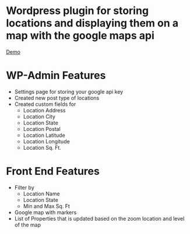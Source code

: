 # Wordpress plugin for storing locations and displaying them on a map with the google maps api
[Demo](https://concert_tracker.zachtheprogrammer.com/)

# WP-Admin Features
- Settings page for storing your google api key
- Created new post type of locations
- Created custom fields for 
    - Location Address
    - Location City
    - Location State
    - Location Postal
    - Location Latitude
    - Location Longitude
    - Location Sq. Ft.

# Front End Features

- Filter by 
    - Location Name
    - Location State
    - Min and Max Sq. Ft
- Google map with markers
- List of Properties that is updated based on the zoom location and level of the map


